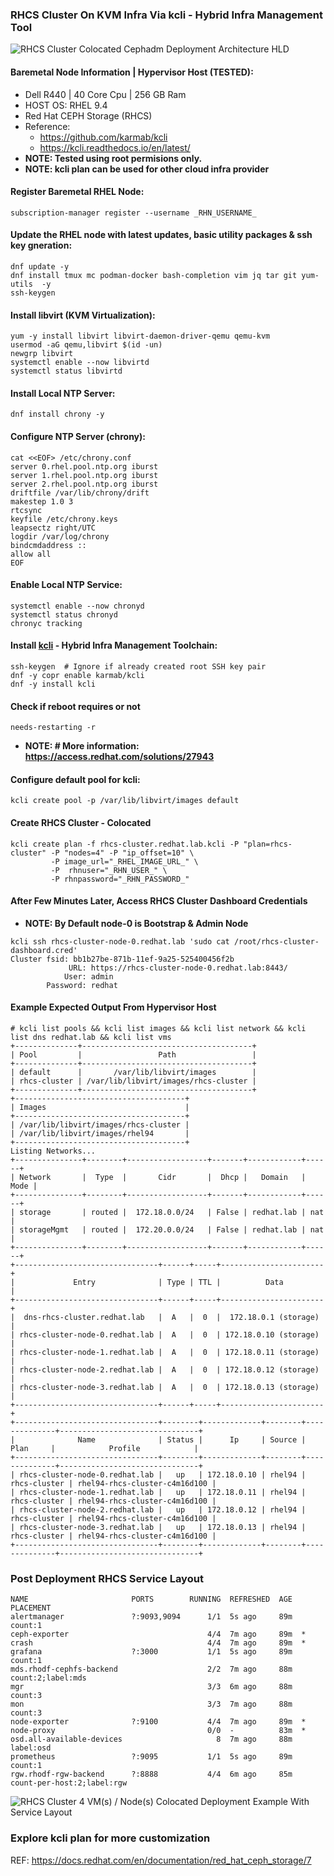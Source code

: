 ###  RHCS Cluster On KVM Infra Via kcli - Hybrid Infra Management Tool
![RHCS Cluster Colocated Cephadm Deployment Architecture HLD](https://github.com/neoXsys/rhcs-cluster/blob/75144192c3c88507cde297cd5a34fdf0759e5538/RHCS-Cluster-Colocated-Cephadm-Deployment-Architecture-HLD.png)
#### Baremetal Node Information | Hypervisor Host (TESTED):
* Dell R440 | 40 Core Cpu | 256 GB Ram
* HOST OS: RHEL 9.4
* Red Hat CEPH Storage (RHCS)
* Reference: 
  * <https://github.com/karmab/kcli>
  * <https://kcli.readthedocs.io/en/latest/>
* **NOTE: Tested using root permisions only.**
* **NOTE: kcli plan can be used for other cloud infra provider**
#### Register Baremetal RHEL Node:
```
subscription-manager register --username _RHN_USERNAME_
```
#### Update the RHEL node with latest updates, basic utility packages & ssh key gneration: 
```
dnf update -y
dnf install tmux mc podman-docker bash-completion vim jq tar git yum-utils  -y
ssh-keygen
```
#### Install libvirt (KVM Virtualization):
```
yum -y install libvirt libvirt-daemon-driver-qemu qemu-kvm
usermod -aG qemu,libvirt $(id -un)
newgrp libvirt
systemctl enable --now libvirtd
systemctl status libvirtd
```
#### Install Local NTP Server:
```
dnf install chrony -y
```
#### Configure NTP Server (chrony):
```
cat <<EOF> /etc/chrony.conf
server 0.rhel.pool.ntp.org iburst
server 1.rhel.pool.ntp.org iburst
server 2.rhel.pool.ntp.org iburst
driftfile /var/lib/chrony/drift
makestep 1.0 3
rtcsync
keyfile /etc/chrony.keys
leapsectz right/UTC
logdir /var/log/chrony
bindcmdaddress ::
allow all
EOF
```
#### Enable Local NTP Service:
```
systemctl enable --now chronyd
systemctl status chronyd
chronyc tracking
```
#### Install [kcli](https://kcli.readthedocs.io/en/latest/) - Hybrid Infra Management Toolchain:
```
ssh-keygen  # Ignore if already created root SSH key pair
dnf -y copr enable karmab/kcli
dnf -y install kcli
```
#### Check if reboot requires or not
```
needs-restarting -r
```
- **NOTE: # More information: https://access.redhat.com/solutions/27943**

#### Configure default pool for kcli:
```
kcli create pool -p /var/lib/libvirt/images default 
```
#### Create RHCS Cluster - Colocated
```
kcli create plan -f rhcs-cluster.redhat.lab.kcli -P "plan=rhcs-cluster" -P "nodes=4" -P "ip_offset=10" \
		 -P image_url="_RHEL_IMAGE_URL_" \
		 -P  rhnuser="_RHN_USER_" \
		 -P rhnpassword="_RHN_PASSWORD_"
```
#### After Few Minutes Later, Access RHCS Cluster Dashboard Credentials
- **NOTE: By Default node-0 is Bootstrap & Admin Node**
```
kcli ssh rhcs-cluster-node-0.redhat.lab 'sudo cat /root/rhcs-cluster-dashboard.cred'
Cluster fsid: bb1b27be-871b-11ef-9a25-525400456f2b
             URL: https://rhcs-cluster-node-0.redhat.lab:8443/
            User: admin
        Password: redhat
```
#### Example Expected Output From Hypervisor Host
```
# kcli list pools && kcli list images && kcli list network && kcli list dns redhat.lab && kcli list vms
+--------------+--------------------------------------+
| Pool         |                 Path                 |
+--------------+--------------------------------------+
| default      |       /var/lib/libvirt/images        |
| rhcs-cluster | /var/lib/libvirt/images/rhcs-cluster |
+--------------+--------------------------------------+
+--------------------------------------+
| Images                               |
+--------------------------------------+
| /var/lib/libvirt/images/rhcs-cluster |
| /var/lib/libvirt/images/rhel94       |
+--------------------------------------+
Listing Networks...
+---------------+--------+------------------+-------+------------+------+
| Network       |  Type  |       Cidr       |  Dhcp |   Domain   | Mode |
+---------------+--------+------------------+-------+------------+------+
| storage       | routed |  172.18.0.0/24   | False | redhat.lab | nat  |
| storageMgmt   | routed |  172.20.0.0/24   | False | redhat.lab | nat  |
+---------------+--------+------------------+-------+------------+------+
+--------------------------------+------+-----+-----------------------+
|             Entry              | Type | TTL |          Data         |
+--------------------------------+------+-----+-----------------------+
|  dns-rhcs-cluster.redhat.lab   |  A   |  0  |  172.18.0.1 (storage) |
| rhcs-cluster-node-0.redhat.lab |  A   |  0  | 172.18.0.10 (storage) |
| rhcs-cluster-node-1.redhat.lab |  A   |  0  | 172.18.0.11 (storage) |
| rhcs-cluster-node-2.redhat.lab |  A   |  0  | 172.18.0.12 (storage) |
| rhcs-cluster-node-3.redhat.lab |  A   |  0  | 172.18.0.13 (storage) |
+--------------------------------+------+-----+-----------------------+
+--------------------------------+--------+-------------+--------+--------------+-------------------------------+
|              Name              | Status |      Ip     | Source |     Plan     |            Profile            |
+--------------------------------+--------+-------------+--------+--------------+-------------------------------+
| rhcs-cluster-node-0.redhat.lab |   up   | 172.18.0.10 | rhel94 | rhcs-cluster | rhel94-rhcs-cluster-c4m16d100 |
| rhcs-cluster-node-1.redhat.lab |   up   | 172.18.0.11 | rhel94 | rhcs-cluster | rhel94-rhcs-cluster-c4m16d100 |
| rhcs-cluster-node-2.redhat.lab |   up   | 172.18.0.12 | rhel94 | rhcs-cluster | rhel94-rhcs-cluster-c4m16d100 |
| rhcs-cluster-node-3.redhat.lab |   up   | 172.18.0.13 | rhel94 | rhcs-cluster | rhel94-rhcs-cluster-c4m16d100 |
+--------------------------------+--------+-------------+--------+--------------+-------------------------------+
```
### Post Deployment RHCS Service Layout
```
NAME                       PORTS        RUNNING  REFRESHED  AGE  PLACEMENT
alertmanager               ?:9093,9094      1/1  5s ago     89m  count:1
ceph-exporter                               4/4  7m ago     89m  *
crash                                       4/4  7m ago     89m  *
grafana                    ?:3000           1/1  5s ago     89m  count:1
mds.rhodf-cephfs-backend                    2/2  7m ago     88m  count:2;label:mds
mgr                                         3/3  6m ago     88m  count:3
mon                                         3/3  7m ago     88m  count:3
node-exporter              ?:9100           4/4  7m ago     89m  *
node-proxy                                  0/0  -          83m  *
osd.all-available-devices                     8  7m ago     88m  label:osd
prometheus                 ?:9095           1/1  5s ago     89m  count:1
rgw.rhodf-rgw-backend      ?:8888           4/4  6m ago     85m  count-per-host:2;label:rgw
```
![RHCS Cluster 4 VM(s) / Node(s) Colocated Deployment Example With Service Layout](https://github.com/neoXsys/rhcs-cluster/blob/a8f86047533c5623a93cf040e94064c652e3535b/RHCS-Cluster-4-Nodes-Colocated-Example-Architecture.png)
### Explore kcli plan for more customization
REF: https://docs.redhat.com/en/documentation/red_hat_ceph_storage/7
